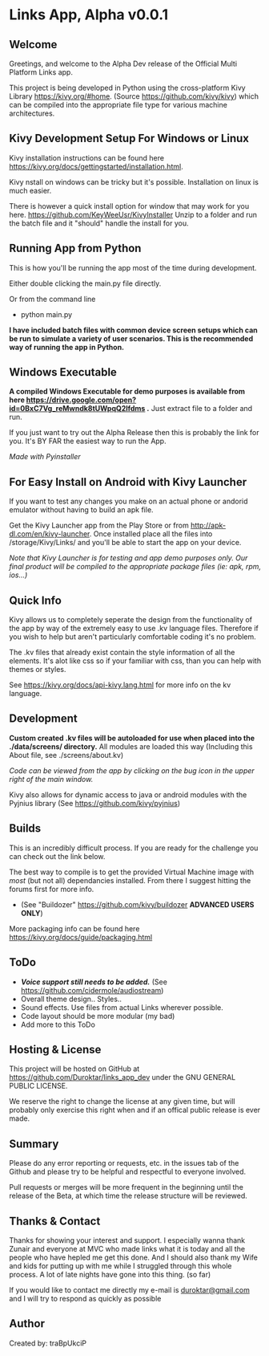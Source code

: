Links App, Alpha v0.0.1
=======================

Welcome
-------

Greetings, and welcome to the Alpha Dev release of the Official
Multi Platform Links app. 

This project is being developed in Python
using the cross-platform Kivy Library https://kivy.org/#home.
(Source https://github.com/kivy/kivy)
which can be compiled into the appropriate file type for various
machine architectures. 

Kivy Development Setup For Windows or Linux 
-------------------------------------------

Kivy installation instructions can be found here
https://kivy.org/docs/gettingstarted/installation.html.

Kivy nstall on windows can be tricky but it's possible. Installation on linux is much easier.

There is however a quick install option for window that may work for you here.
https://github.com/KeyWeeUsr/KivyInstaller Unzip to a folder and run the batch file and it "should"
handle the install for you.

Running App from Python
-----------------------

This is how you'll be running the app most of the time during development. 

Either double clicking the main.py file directly. 

Or from the command line
- python main.py

**I have included batch files with common device screen setups which can be run to simulate a 
variety of user scenarios. This is the recommended way of running the app in Python.**

Windows Executable
------------------

**A compiled Windows Executable for demo purposes is available from here https://drive.google.com/open?id=0BxC7Vg_reMwndk8tUWpqQ2lfdms
.** Just extract file to a folder and run.

If you just want to try out the Alpha Release then this is probably the link for you. It's BY FAR the easiest way to
run the App.

*Made with Pyinstaller*

For Easy Install on Android with Kivy Launcher
----------------------------------------------

If you want to test any changes you make on an actual phone or andorid emulator 
without having to build an apk file. 

Get the Kivy Launcher app from the Play Store or from http://apk-dl.com/en/kivy-launcher. 
Once installed place all the files into /storage/Kivy/Links/ and you'll be able to start the app on your device.

*Note that Kivy Launcher is for testing and app demo purposes only. Our final product will be compiled to the appropriate
package files (ie: apk, rpm, ios...)*

Quick Info
----------

Kivy allows us to completely seperate the design from the functionality
of the app by way of the extremely easy to use .kv language files.
Therefore if you wish to help but aren't particularly comfortable
coding it's no problem. 

The .kv files that already exist contain the style information of all the elements.
It's alot like css so if your familiar with css, than you can help with themes or styles.

See https://kivy.org/docs/api-kivy.lang.html for more info on the kv language.

Development
-----------

**Custom created .kv files will be autoloaded for use when placed into the ./data/screens/ directory.**
All modules are loaded this way (Including this About file, see ./screens/about.kv)

*Code can be viewed from the app by clicking on the bug icon in the upper right of the main window.*

Kivy also allows for dynamic access to java or android modules with the Pyjnius library (See https://github.com/kivy/pyjnius)

Builds
------

This is an incredibly difficult process. If you are ready for the challenge you can check out
the link below. 

The best way to compile is to get the provided Virtual Machine image with
*most* (but not all) dependancies installed. From there I suggest hitting the forums first for
more info.
- (See "Buildozer" https://github.com/kivy/buildozer **ADVANCED USERS ONLY**)

More packaging info can be found here https://kivy.org/docs/guide/packaging.html

ToDo
----
- ***Voice support still needs to be added.*** (See https://github.com/cidermole/audiostream)
- Overall theme design.. Styles..
- Sound effects. Use files from actual Links wherever possible.
- Code layout should be more modular (my bad)
- Add more to this ToDo

Hosting & License
-----------------

This project will be hosted on GitHub at https://github.com/Duroktar/links_app_dev under the GNU GENERAL PUBLIC LICENSE.

We reserve the right to change the license at any given time, but will probably only exercise this right when and if
an offical public release is ever made.

Summary
-------

Please do any error reporting or requests, etc. in the issues tab of
the Github and please try to be helpful and respectful to everyone involved.

Pull requests or merges will be more frequent in the beginning until
the release of the Beta, at which time the release structure will be
reviewed.

Thanks & Contact
----------------

Thanks for showing your interest and support. I especially wanna thank Zunair and everyone at MVC
who made links what it is today and all the people who have hepled me get this done. 
And I should also thank my Wife and kids for putting up with me while I struggled
through this whole process. A lot of late nights have gone into this thing. (so far)

If you would like to contact me directly my e-mail is duroktar@gmail.com and I will try to
respond as quickly as possible

Author
------

Created by: traBpUkciP
